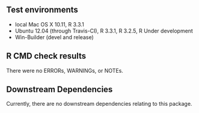 ## Test environments
* local Mac OS X 10.11, R 3.3.1
* Ubuntu 12.04 (through Travis-CI), R 3.3.1, R 3.2.5, R Under development
* Win-Builder (devel and release)

## R CMD check results
There were no ERRORs, WARNINGs, or NOTEs.

## Downstream Dependencies
Currently, there are no downstream dependencies relating to this package.

